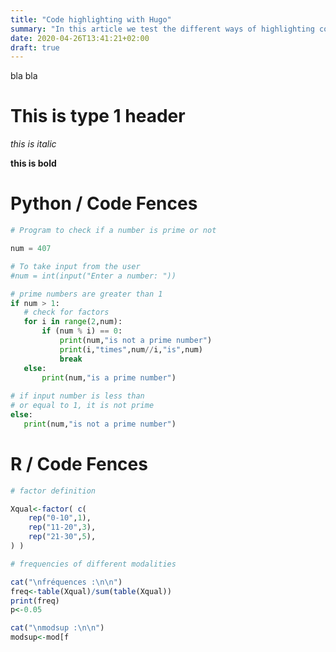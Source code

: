 ```yaml
---
title: "Code highlighting with Hugo"
summary: "In this article we test the different ways of highlighting code with the static site generator Hugo."
date: 2020-04-26T13:41:21+02:00
draft: true
---
```


bla bla

# This is type 1 header

*this is italic*

**this is bold**

# Python / Code Fences

```python {linenos=table,hl_lines=[8,"15-17"],linenostart=199}
# Program to check if a number is prime or not

num = 407

# To take input from the user
#num = int(input("Enter a number: "))

# prime numbers are greater than 1
if num > 1:
   # check for factors
   for i in range(2,num):
       if (num % i) == 0:
           print(num,"is not a prime number")
           print(i,"times",num//i,"is",num)
           break
   else:
       print(num,"is a prime number")
       
# if input number is less than
# or equal to 1, it is not prime
else:
   print(num,"is not a prime number")
```

# R / Code Fences

```r {linenos=table,hl_lines=[8,"15-17"],linenostart=199}
# factor definition

Xqual<-factor( c(
    rep("0-10",1),
    rep("11-20",3),
    rep("21-30",5),
) )

# frequencies of different modalities

cat("\nfréquences :\n\n")
freq<-table(Xqual)/sum(table(Xqual))
print(freq)
p<-0.05

cat("\nmodsup :\n\n")
modsup<-mod[f
```

